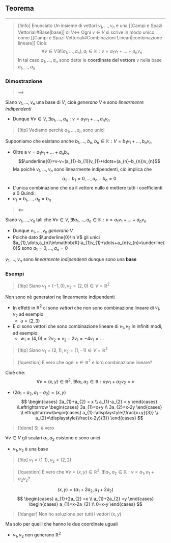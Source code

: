 ## Teorema
---
>[!info] Enunciato
>Un insieme di vettori $v_{1},\dots,v_{n}$ è una [[Campi e Spazi Vettoriali#Base|base]] di $V\Leftrightarrow$ Ogni $v\in V$ si scrive in modo unico come [[Campi e Spazi Vettoriali#Combinazioni Lineari|combinazione lineare]]
>Cioè:
>$$\forall v\in V \exists!(a_{1},\dots,a_{n}),a_{i}\in \mathbb{K}:v=a_{1}v_{1}+\dots+a_{n}v_{n} $$
>In tal caso $a_{1},\dots,a_{n}$ sono dette le **coordinate del vettore** $v$ nella base $a_{1},\dots,a_{n}$

### Dimostrazione
> $\implies$

Siano $v_{1},\dots,v_{n}$ una base di $V$, cioè *generano* $V$ e sono *linearmenre indipendenti*
- Dunque $\forall v\in V, \exists a_{1},\dots,a_{n}:v=a_{1}v_{1}+\dots,a_{n}v_{n}$

>[!tip] Vediamo perchè $a_{1},\dots,a_{n}$ sono unici

Supponiamo che esistano anche $b_{1},\dots,b_{n}, b_{n}\in \mathbb{K}:V=b_{1}v_{1}+\dots,b_{n}v_{n}$
- Oltre a $v=a_{1}v_{1}+\dots+a_{n}b_{n}$
$$\underline{0}=v-v=(a_{1}-b_{1})v_{1}+\dots+(a_{n}-b_{n})v_{n}$$
Ma poichè $v_{1},\dots,v_{n}$ sono linearmente indipendenti, ciò implica che 
$$a_{1}-b_{1}=0,\dots,a_{n}-b_{n}=0$$
- L'unica combinazione che da il vettore nullo è mettere tutti i coefficienti a $0$
Quindi:
- $a_{1}=b_{1},\dots,a_{n}=b_{n}$

>$\impliedby$

Siano $v_{1},\dots,v_{n}$ tali che $\forall v\in V,\exists! a_{1},\dots,a_{n}\in \mathbb{K}:v=a_{1}v_{1}+\dots+a_{n}v_{n}$
- Dunque $v_{1},\dots,v_{n}$ *generano* $V$ 
- Poichè dato $\underline{0}\in V$ gli unici  $a_{1},\dots,a_{n}\in\mathbb{K}:a_{1}v_{1}+\dots+a_{n}v_{n}=\underline{0}$ sono $a_{1}=0,\dots,a_{n}=0$

$v_{1},\dots,v_{n}$ sono *linearmente indipendenti* dunque sono una **base**

### Esempi
>[!tip] Siano $v_{1}=(-1,0),v_{2}=(2,0)\in V=\mathbb{R}^2$

Non sono nè generatori ne linearmente indipendenti
- In effetti in $\mathbb{R}^2$ ci sono *vettori* che non sono combinazione lineare di $v_{1},v_{2}$ ad esempio:
	- $u =(2,3)$
- E ci sono vettori che sono combinazione lineare di $v_{1},v_{2}$ in infiniti modi, ad esempio:
	- $w_{1}=(4,0)=2v_{2}=v_{2}-2v_{1}=-4v_{1}=\dots$

>[!tip] Siano $v_{1}=(2,1),v_{2}=(1,-1)\in V = \mathbb{R}^2$

>[!question] È vero che ogni $v\in\mathbb{R}^2$ è loro combinazione lineare?

Cioè che:
$$
\forall v=(x,y)\in\mathbb{R}^2,\ \exists !a_{1},a_{2}\in\mathbb{R}:a_{1}v_{1}+a_{2}v_{2}=v 
$$
- $(2a_{1}+a_{2},a_{1}-a_{2})=(x,y)$
$$
\begin{cases}
2a_{1}+a_{2} = x \\
a_{1}-a_{2} = y
\end{cases}
\Leftrightarrow
\begin{cases}
3a_{1}=x+y \\
3a_{2}=x-2y
\end{cases}
\Leftrightarrow\begin{cases}
a_{1}=\displaystyle{\frac{x+y}{3}} \\
a_{2}=\displaystyle{\frac{x-2y}{3}}
\end{cases}
$$
>[!done] Si, è vero

$\forall v\in V$ gli scalari $a_{1},a_{2}$ esistono e sono unici
- $v_{1},v_{2}$ è una base

>[!tip] $v_{1}=(1,1),v_{2}=(2,2)$

>[!question] È vero che $\forall v = (x,y)\in \mathbb{R}^2, \exists !a_{1},a_{2}\in\mathbb{R}:v=a_{1},a_{1}+a_{2}v_{2}$?

$$
(x,y)=(a_{1}+2a_{2},a_{1}+2a_{2})
$$
$$
\begin{cases}
a_{1}+2a_{2} =x \\
a_{1}+2a_{2} =y
\end{cases}
\begin{cases}
a_{1}=x-2a_{2} \\
0=x-y
\end{cases}
$$
>[!danger] Non ho soluzione per tutti i vettori $(x,y)$

Ma solo per quelli che hanno le due coordinate uguali
- $v_{1},v_{2}$ non generano $\mathbb{R}^2$

